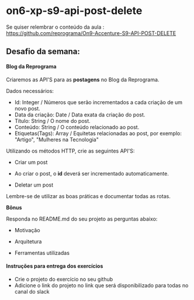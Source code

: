 # on6-xp-s9-api-post-delete

Se quiser relembrar o conteúdo da aula : https://github.com/reprograma/On9-Accenture-S9-API-POST-DELETE

## Desafio da semana: 

#### Blog da Reprograma

Criaremos as API'S para as **postagens** no Blog da Reprograma. 

Dados necessários: 

* Id: Integer / Números que serão incrementados a cada criação de um novo post.
* Data da criação: Date / Data exata da criação do post.
* Título: String / O nome do post.
* Conteúdo: String / O conteúdo relacionado ao post. 
* Etiquetas(Tags): Array / Equitetas relacionadas ao post, por exemplo: "Artigo", "Mulheres na Tecnologia"


Utilizando os métodos HTTP, crie as seguintes API'S:

- Criar um post

 * Ao criar o post, o **id** deverá ser incrementado automaticamente. 


- Deletar um post 

Lembre-se de utilizar as boas práticas e documentar todas as rotas.


**Bônus**

Responda no README.md do seu projeto as perguntas abaixo:

* Motivação 

* Arquitetura

* Ferramentas utilizadas



#### Instruções para entrega dos exercícios

- Crie o projeto do exercício no seu github
- Adicione o link do projeto no link que será disponibilizado para todas no canal do slack
